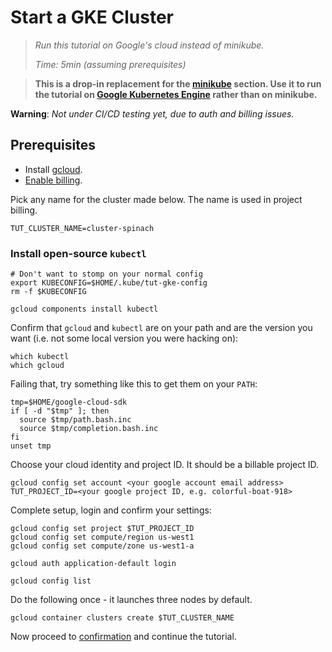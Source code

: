 # Start a GKE Cluster

> _Run this tutorial on Google's cloud instead of minikube._
>
> _Time: 5min (assuming prerequisites)_

[minikube]: /hosting/minikube
[GKE]: https://cloud.google.com/kubernetes-engine/

> __This is a drop-in replacement for the
> [minikube] section.  Use it to run the tutorial
> on [Google Kubernetes Engine][GKE] rather than on minikube.__

__Warning__: _Not under CI/CD testing yet, due to auth and billing issues._

## Prerequisites


[gcloud downloads]: https://cloud.google.com/sdk/downloads#versioned
[gcloud]: https://cloud.google.com/sdk/
[Enable billing]: https://support.google.com/cloud/answer/6158867?hl=en

 * Install [gcloud].
 * [Enable billing].

Pick any name for the cluster made below.
The name is used in project billing.
<!-- @nameTheCluster -->
```
TUT_CLUSTER_NAME=cluster-spinach
```

### Install open-source `kubectl`

<!-- @initKubeConfig -->
```
# Don't want to stomp on your normal config
export KUBECONFIG=$HOME/.kube/tut-gke-config
rm -f $KUBECONFIG
```

<!-- @initKubeCtl -->
```
gcloud components install kubectl
```

Confirm that `gcloud` and `kubectl` are on your path
and are the version you want (i.e. not some local
version you were hacking on):

<!-- @whichPrograms -->
```
which kubectl
which gcloud
```

Failing that, try something like this to
get them on your `PATH`:

<!-- @setGCloudEnv -->
```
tmp=$HOME/google-cloud-sdk
if [ -d "$tmp" ]; then
  source $tmp/path.bash.inc
  source $tmp/completion.bash.inc
fi
unset tmp
```

Choose your cloud identity and project ID.
It should be a billable project ID.
<!-- @cloudIdentity -->
```
gcloud config set account <your google account email address>
TUT_PROJECT_ID=<your google project ID, e.g. colorful-boat-918>
```

Complete setup, login and confirm your settings:

<!-- @completeSetup -->
```
gcloud config set project $TUT_PROJECT_ID
gcloud config set compute/region us-west1
gcloud config set compute/zone us-west1-a
```

<!-- @login -->
```
gcloud auth application-default login
```

<!-- @confirmConfig -->
```
gcloud config list
```

Do the following once - it launches three nodes by default.

<!-- @createCluster -->
```
gcloud container clusters create $TUT_CLUSTER_NAME
```

Now proceed to [confirmation](/hosting/confirm)
and continue the tutorial.
